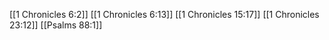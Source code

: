 [[1 Chronicles 6:2]]
[[1 Chronicles 6:13]]
[[1 Chronicles 15:17]]
[[1 Chronicles 23:12]]
[[Psalms 88:1]]
